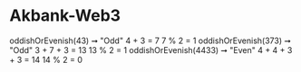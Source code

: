 # Akbank-Web3


oddishOrEvenish(43) ➞ "Odd"
4 + 3 = 7
7 % 2 = 1
oddishOrEvenish(373) ➞ "Odd"
3 + 7 + 3 = 13
13 % 2 = 1
oddishOrEvenish(4433) ➞ "Even"
4 + 4 + 3 + 3 = 14
14 % 2 = 0

